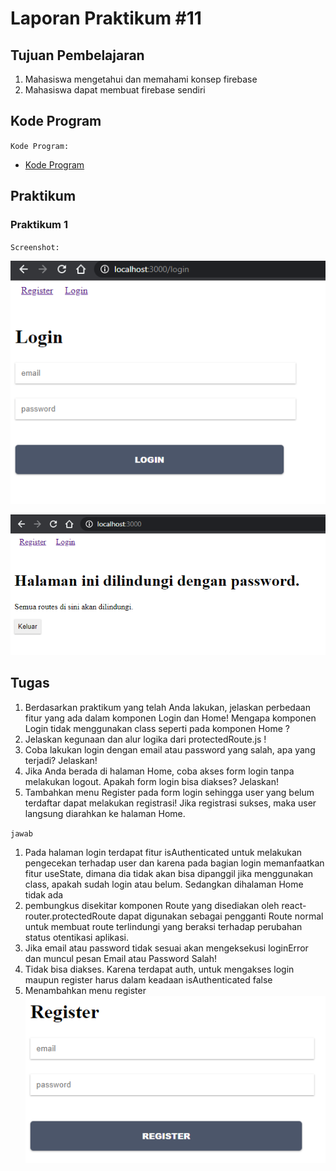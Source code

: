 # Laporan Praktikum #11

## Tujuan Pembelajaran

1. Mahasiswa mengetahui dan memahami konsep firebase
2. Mahasiswa dapat membuat firebase sendiri

## Kode Program

`Kode Program:`

- [Kode Program](../../src/11_redux_thunk/firebase-app)

## Praktikum

### Praktikum 1

`Screenshot:`

![Praktikum 1](img/Screenshot_1.png)

![Praktikum 1](img/Screenshot_2.png)

## Tugas

1. Berdasarkan praktikum yang telah Anda lakukan, jelaskan perbedaan fitur yang ada dalam komponen Login dan Home! Mengapa komponen Login tidak menggunakan class seperti pada komponen Home ?
2. Jelaskan kegunaan dan alur logika dari protectedRoute.js !
3. Coba lakukan login dengan email atau password yang salah, apa yang terjadi? Jelaskan!
4. Jika Anda berada di halaman Home, coba akses form login tanpa melakukan logout. Apakah form login bisa diakses? Jelaskan!
5. Tambahkan menu Register pada form login sehingga user yang belum terdaftar dapat melakukan registrasi! Jika registrasi sukses, maka user langsung diarahkan ke halaman Home.

`jawab`

1. Pada halaman login terdapat fitur isAuthenticated untuk melakukan pengecekan terhadap user dan karena pada bagian login memanfaatkan fitur useState, dimana dia tidak akan bisa dipanggil jika menggunakan class, apakah sudah login atau belum. Sedangkan dihalaman Home tidak ada
2. pembungkus disekitar komponen Route yang disediakan oleh react-router.protectedRoute dapat digunakan sebagai pengganti Route normal untuk membuat route terlindungi yang beraksi terhadap perubahan status otentikasi aplikasi.
3. Jika email atau password tidak sesuai akan mengeksekusi loginError dan muncul pesan Email atau Password Salah!
4. Tidak bisa diakses. Karena terdapat auth, untuk mengakses login maupun register harus dalam keadaan isAuthenticated false
5. Menambahkan menu register
   ![Tugas](img/Screenshot_3.png)
